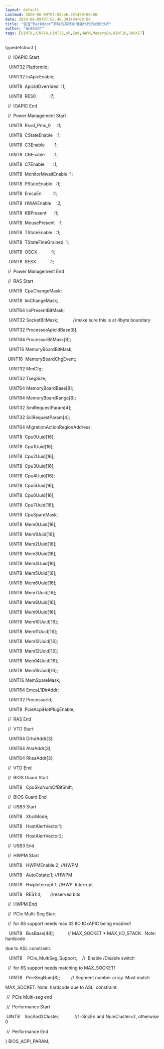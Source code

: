 ```yaml
---
layout: default
Lastmod: 2020-08-09T07:05:46.391458+00:00
date: 2020-08-09T07:05:46.391404+00:00
title: "包含“backdoor”字样的英特尔泄露代码的初步分析"
author: "安天CERT"
tags: [UINT8,UINT64,UINT32,sk,End,HWPM,MemoryBo,UINT16,SOCKET]
---
```


typedefstruct {

  //  IOAPIC Start

   UINT32 PlatformId;

   UINT32 IoApicEnable;

   UINT8  ApicIdOverrided  :1;

   UINT8  RES0           :7;         

  //  IOAPIC End

  //  Power Management Start

   UINT8  Rsvd\_Pms\_0     :1;

   UINT8  CStateEnable   :1;

   UINT8  C3Enable       :1;

   UINT8  C6Enable       :1;

   UINT8  C7Enable       :1;

   UINT8  MonitorMwaitEnable :1;

   UINT8  PStateEnable   :1;

   UINT8  EmcaEn         :1;

   UINT8  HWAllEnable    :2;

   UINT8  KBPresent      :1;

   UINT8  MousePresent   :1;

   UINT8  TStateEnable   :1;

   UINT8  TStateFineGrained: 1;

   UINT8  OSCX           :1;

   UINT8  RESX           :1;         

  //  Power Management End

  //  RAS Start

   UINT8  CpuChangeMask;

   UINT8  IioChangeMask;

   UINT64 IioPresentBitMask;

   UINT32 SocketBitMask;            //make sure this is at 4byte boundary

   UINT32 ProcessorApicIdBase\[8\];

   UINT64 ProcessorBitMask\[8\];

   UINT16 MemoryBoardBitMask;

  UINT16  MemoryBoardChgEvent;

   UINT32 MmCfg;

   UINT32 TsegSize;

   UINT64 MemoryBoardBase\[8\];

   UINT64 MemoryBoardRange\[8\];

   UINT32 SmiRequestParam\[4\];

   UINT32 SciRequestParam\[4\];

   UINT64 MigrationActionRegionAddress;

   UINT8  Cpu0Uuid\[16\];

   UINT8  Cpu1Uuid\[16\];

   UINT8  Cpu2Uuid\[16\];

   UINT8  Cpu3Uuid\[16\];

   UINT8  Cpu4Uuid\[16\];

   UINT8  Cpu5Uuid\[16\];

   UINT8  Cpu6Uuid\[16\];

   UINT8  Cpu7Uuid\[16\];

   UINT8  CpuSpareMask;  

   UINT8  Mem0Uuid\[16\]; 

   UINT8  Mem1Uuid\[16\];

   UINT8  Mem2Uuid\[16\];

   UINT8  Mem3Uuid\[16\];

   UINT8  Mem4Uuid\[16\]; 

   UINT8  Mem5Uuid\[16\];

   UINT8  Mem6Uuid\[16\];

   UINT8  Mem7Uuid\[16\];

   UINT8  Mem8Uuid\[16\]; 

   UINT8  Mem9Uuid\[16\];

   UINT8  Mem10Uuid\[16\];

   UINT8  Mem11Uuid\[16\];

   UINT8  Mem12Uuid\[16\]; 

   UINT8  Mem13Uuid\[16\];

   UINT8  Mem14Uuid\[16\];

   UINT8  Mem15Uuid\[16\];

   UINT16 MemSpareMask;

   UINT64 EmcaL1DirAddr;

   UINT32 ProcessorId;

   UINT8  PcieAcpiHotPlugEnable;

  //  RAS End

  //  VTD Start

   UINT64 DrhdAddr\[3\];  

   UINT64 AtsrAddr\[3\];  

   UINT64 RhsaAddr\[3\];

  //  VTD End

  //  BIOS Guard Start

   UINT8   CpuSkuNumOfBitShift;

  //  BIOS Guard End

  //  USB3 Start

   UINT8   XhciMode;

   UINT8   HostAlertVector1;

   UINT8   HostAlertVector2;

  //  USB3 End

  //  HWPM Start

   UINT8   HWPMEnable:2; //HWPM

   UINT8   AutoCstate:1; //HWPM

   UINT8   HwpInterrupt:1; //HWP  Interrupt

   UINT8   RES1:4;       //reserved bits

  //  HWPM End

  //  PCIe Multi-Seg Start

  //  for 8S support needs max 32 IIO IOxAPIC being enabled!

   UINT8   BusBase\[48\];           // MAX\_SOCKET \* MAX\_IIO\_STACK.  Note: hardcode

due to ASL constraint.

   UINT8    PCIe\_MultiSeg\_Support;    //  Enable /Disable switch

  //  for 8S support needs matching to MAX\_SOCKET!

   UINT8   PcieSegNum\[8\];         // Segment number array. Must match

MAX\_SOCKET. Note: hardcode due to ASL  constraint.

 //  PCIe Multi-seg end

 //  Performance Start

 UINT8    SncAnd2Cluster;            //1=SncEn and NumCluster=2, otherwise 0   

 //  Performance End

} BIOS\_ACPI\_PARAM;

